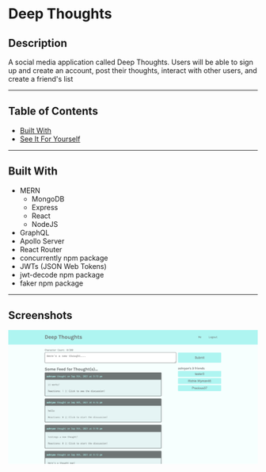 # Deep Thoughts

## Description
A social media application called Deep Thoughts. Users will be able to sign up and create an account, post their thoughts, interact with other users, and create a friend's list

---

## Table of Contents
* [Built With](#built-with)
* [See It For Yourself](#screenshots)

---

## Built With
* MERN
    - MongoDB
    - Express
    - React
    - NodeJS
* GraphQL
* Apollo Server
* React Router
* concurrently npm package
* JWTs (JSON Web Tokens)
* jwt-decode npm package
* faker npm package

---

## Screenshots
![Home Page](client/public/deepThoughts.png)